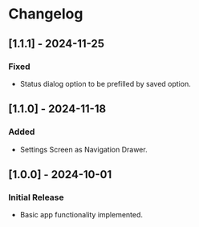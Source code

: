 # Changelog

## [1.1.1] - 2024-11-25
### Fixed
- Status dialog option to be prefilled by saved option.

## [1.1.0] - 2024-11-18
### Added
- Settings Screen as Navigation Drawer.

## [1.0.0] - 2024-10-01
### Initial Release
- Basic app functionality implemented.
